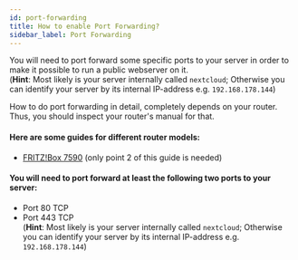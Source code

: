 ```yaml
---
id: port-forwarding
title: How to enable Port Forwarding?
sidebar_label: Port Forwarding
---
```


You will need to port forward some specific ports to your server in order to make it possible to run a public webserver on it.<br/>
(**Hint**: Most likely is your server internally called `nextcloud`; Otherwise you can identify your server by its internal IP-address e.g. `192.168.178.144`)

How to do port forwarding in detail, completely depends on your router. Thus, you should inspect your router's manual for that.
#### Here are some guides for different router models:
- [FRITZ!Box 7590](https://en.avm.de/service/fritzbox/fritzbox-7590/knowledge-base/publication/show/893_Setting-up-static-port-sharing/) (only point 2 of this guide is needed)
#### You will need to port forward at least the following two ports to your server:
- Port 80 TCP
- Port 443 TCP<br/>
(**Hint**: Most likely is your server internally called `nextcloud`; Otherwise you can identify your server by its internal IP-address e.g. `192.168.178.144`)